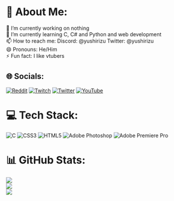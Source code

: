 # 💫 About Me:
🔭 I’m currently working on nothing<br>🌱 I’m currently learning C, C# and Python and web development<br>📫 How to reach me: Discord: @yushirizu Twitter: @yushirizu<br>😄 Pronouns: He/Him<br>⚡ Fun fact: I like vtubers


## 🌐 Socials:
[![Reddit](https://img.shields.io/badge/Reddit-%23FF4500.svg?logo=Reddit&logoColor=white)](https://reddit.com/user/Yushirizuu) [![Twitch](https://img.shields.io/badge/Twitch-%239146FF.svg?logo=Twitch&logoColor=white)](https://twitch.tv/Yushirizu) [![Twitter](https://img.shields.io/badge/Twitter-%231DA1F2.svg?logo=Twitter&logoColor=white)](https://twitter.com/@Yushirizu) [![YouTube](https://img.shields.io/badge/YouTube-%23FF0000.svg?logo=YouTube&logoColor=white)](https://youtube.com/@UCYvRsVY5H4342lkc7Ae6AGA) 

# 💻 Tech Stack:
![C](https://img.shields.io/badge/c-%2300599C.svg?style=for-the-badge&logo=c&logoColor=white) ![CSS3](https://img.shields.io/badge/css3-%231572B6.svg?style=for-the-badge&logo=css3&logoColor=white) ![HTML5](https://img.shields.io/badge/html5-%23E34F26.svg?style=for-the-badge&logo=html5&logoColor=white) ![Adobe Photoshop](https://img.shields.io/badge/adobephotoshop-%2331A8FF.svg?style=for-the-badge&logo=adobephotoshop&logoColor=white) ![Adobe Premiere Pro](https://img.shields.io/badge/Adobe%20Premiere%20Pro-9999FF.svg?style=for-the-badge&logo=Adobe%20Premiere%20Pro&logoColor=white)
# 📊 GitHub Stats:
![](https://github-readme-stats.vercel.app/api?username=Yushirizu&theme=dark&hide_border=false&include_all_commits=false&count_private=false)<br/>
![](https://github-readme-streak-stats.herokuapp.com/?user=Yushirizu&theme=dark&hide_border=false)<br/>
![](https://github-readme-stats.vercel.app/api/top-langs/?username=Yushirizu&theme=dark&hide_border=false&include_all_commits=false&count_private=false&layout=compact)
